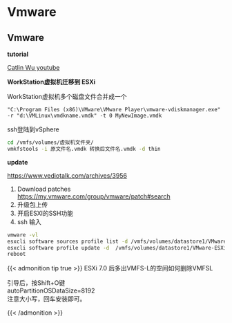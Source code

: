 # Vmware


## Vmware
**tutorial**

[Catlin Wu youtube](https://www.youtube.com/c/CatlinWu/videos)

**WorkStation虚拟机迁移到 ESXi**

WorkStation虚拟机多个磁盘文件合并成一个

```shell
"C:\Program Files (x86)\VMware\VMware Player\vmware-vdiskmanager.exe" -r "d:\VMLinux\vmdkname.vmdk" -t 0 MyNewImage.vmdk
```
ssh登陆到vSphere
```bash
cd /vmfs/volumes/虚拟机文件夹/
vmkfstools -i 原文件名.vmdk 转换后文件名.vmdk -d thin
```

**update**

https://www.vediotalk.com/archives/3956

1. Download patches https://my.vmware.com/group/vmware/patch#search	
2. 升级包上传
3. 开启ESXI的SSH功能
4. ssh 输入
```bash
vmware -vl
esxcli software sources profile list -d /vmfs/volumes/datastore1/VMware-ESXi-7.0U1c-17325551-depot.zip
esxcli software profile update -d  /vmfs/volumes/datastore1/VMware-ESXi-7.0U1c-17325551-depot.zip -p ESXi-7.0U1c-17325551-standard
reboot
```
{{< admonition tip  true >}}
ESXi 7.0 后多出VMFS-L的空间如何删除VMFSL

引导后，按Shift+O键  
autoPartitionOSDataSize=8192  
注意大小写，回车安装即可。  

{{< /admonition >}}
